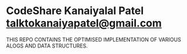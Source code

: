 # CodeShare  Kanaiyalal Patel   talktokanaiyapatel@gmail.com

THIS REPO CONTAINS THE OPTIMISED IMPLEMENTATION OF VARIOUS ALOGS AND DATA STRUCTURES.
